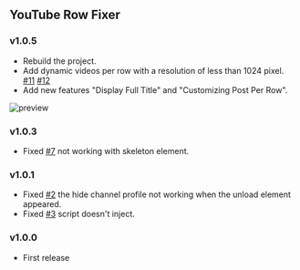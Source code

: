 ## YouTube Row Fixer

### v1.0.5

- Rebuild the project.
- Add dynamic videos per row with a resolution of less than 1024 pixel. [#11] [#12]
- Add new features "Display Full Title" and "Customizing Post Per Row".

![preview](https://github.com/sapondanaisriwan/youtube-row-fixer/assets/64634605/2adb83da-ffa3-47be-a736-6bc431945e30)

[#11]: https://github.com/sapondanaisriwan/youtube-row-fixer/issues/11
[#12]: https://github.com/sapondanaisriwan/youtube-row-fixer/issues/12

### v1.0.3

- Fixed [#7] not working with skeleton element.

[#7]: https://github.com/sapondanaisriwan/youtube-row-fixer/issues/7

### v1.0.1

- Fixed [#2] the hide channel profile not working when the unload element appeared.
- Fixed [#3] script doesn't inject.

[#2]: https://github.com/sapondanaisriwan/youtube-row-fixer/issues/2
[#3]: https://github.com/sapondanaisriwan/youtube-row-fixer/issues/3

### v1.0.0

- First release
